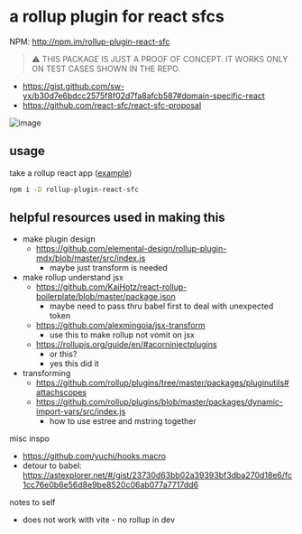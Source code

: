 # a rollup plugin for react sfcs

NPM: http://npm.im/rollup-plugin-react-sfc

> ⚠️ THIS PACKAGE IS JUST A PROOF OF CONCEPT. IT WORKS ONLY ON TEST CASES SHOWN IN THE REPO.

- https://gist.github.com/sw-yx/b30d7e6bdcc2575f8f02d7fa8afcb587#domain-specific-react
- https://github.com/react-sfc/react-sfc-proposal

![image](https://user-images.githubusercontent.com/6764957/89126435-3c8c9900-d518-11ea-93b2-9f2f7df14db5.png)


## usage

take a rollup react app ([example](https://github.com/sw-yx/rollup-react-boilerplate))

```bash
npm i -D rollup-plugin-react-sfc  
```




## helpful resources used in making this

- make plugin design
  - https://github.com/elemental-design/rollup-plugin-mdx/blob/master/src/index.js
    - maybe just transform is needed 
- make rollup understand jsx
  - https://github.com/KaiHotz/react-rollup-boilerplate/blob/master/package.json
    - maybe need to pass thru babel first to deal with unexpected token
  - https://github.com/alexmingoia/jsx-transform
    - use this to make rollup not vomit on jsx
  - https://rollupjs.org/guide/en/#acorninjectplugins
    - or this? 
    - yes this did it
- transforming
  - https://github.com/rollup/plugins/tree/master/packages/pluginutils#attachscopes
  - https://github.com/rollup/plugins/blob/master/packages/dynamic-import-vars/src/index.js
    - how to use estree and mstring together

misc inspo
- https://github.com/yuchi/hooks.macro
- detour to babel: https://astexplorer.net/#/gist/23730d63bb02a39393bf3dba270d18e6/fc1cc76e0b6e56d8e9be8520c06ab077a7717dd6


notes to self

- does not work with vite - no rollup in dev